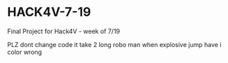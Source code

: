 # HACK4V-7-19
Final Project for Hack4V - week of 7/19

PLZ dont change code 
it take 2 long
robo man when explosive jump have i color wrong
